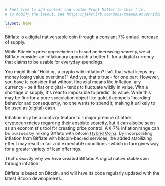 ```yaml
---
# Feel free to add content and custom Front Matter to this file.
# To modify the layout, see https://jekyllrb.com/docs/themes/#overriding-theme-defaults

layout: home
---
```


Bitflate is a digital native stable coin through a constant 7% annual increase of supply.

While Bitcoin's price appreciation is based on increasing scarcity, we at Bitflate consider an inflationary approach a better fit for a digital currency that claims to be usable for everyday spendings.

You might think "Hold on, a crypto with inflation? Isn't that what keeps my money losing value over time?" And yes, that's true - for one part. However, you have to consider that without financial means like inflation, any currency - be it fiat or digital - tends to fluctuate wildly in value. With a shortage of supply, it's near to impossible to predict its value. While this may be fine for a pure speculation object like gold, it compels 'hoarding' behavior and consequently, no one wants to spend it; making it unlikely to be used as (digital) cash.

Inflation may be a contrary feature to a major premise of other cryptocurrencies regarding their absolute scarcity, but it can also be seen as an economist's tool for creating price control. A 0-7% inflation range can be pursued by mixing Bitflate with bitcoin [Hybrid Coins](https://bitflate.org/post/2020/07/17/hybrid-coins.html). By incorporating inflation from Bitflate with bitcoin-backed services, the added stabilizing effect may result in fair and expectable conditions - which in turn gives way for a greater variety of loan offerings.

That's exactly why we have created Bitflate: A digital native stable coin through inflation.

Bitflate is based on Bitcoin, and will have its code regularly updated with the latest Bitcoin developments.
